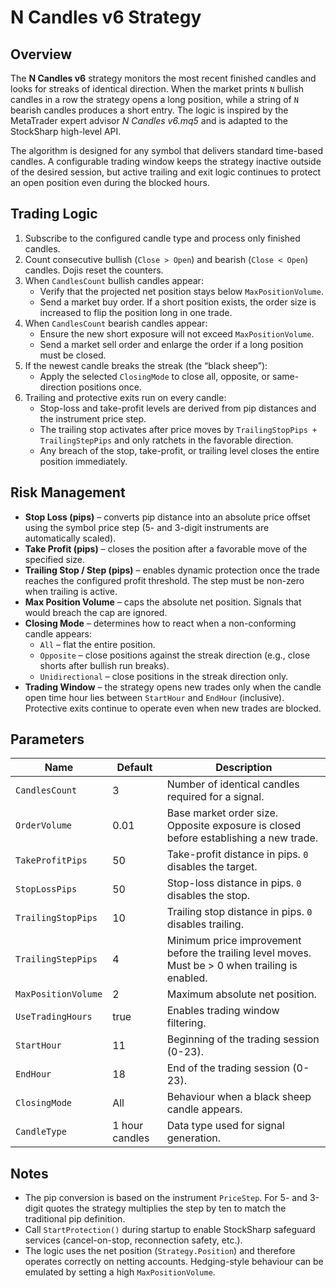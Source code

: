 # N Candles v6 Strategy

## Overview
The **N Candles v6** strategy monitors the most recent finished candles and looks for streaks of identical direction. When the market prints `N` bullish candles in a row the strategy opens a long position, while a string of `N` bearish candles produces a short entry. The logic is inspired by the MetaTrader expert advisor *N Candles v6.mq5* and is adapted to the StockSharp high-level API.

The algorithm is designed for any symbol that delivers standard time-based candles. A configurable trading window keeps the strategy inactive outside of the desired session, but active trailing and exit logic continues to protect an open position even during the blocked hours.

## Trading Logic
1. Subscribe to the configured candle type and process only finished candles.
2. Count consecutive bullish (`Close > Open`) and bearish (`Close < Open`) candles. Dojis reset the counters.
3. When `CandlesCount` bullish candles appear:
   - Verify that the projected net position stays below `MaxPositionVolume`.
   - Send a market buy order. If a short position exists, the order size is increased to flip the position long in one trade.
4. When `CandlesCount` bearish candles appear:
   - Ensure the new short exposure will not exceed `MaxPositionVolume`.
   - Send a market sell order and enlarge the order if a long position must be closed.
5. If the newest candle breaks the streak (the “black sheep”):
   - Apply the selected `ClosingMode` to close all, opposite, or same-direction positions once.
6. Trailing and protective exits run on every candle:
   - Stop-loss and take-profit levels are derived from pip distances and the instrument price step.
   - The trailing stop activates after price moves by `TrailingStopPips + TrailingStepPips` and only ratchets in the favorable direction.
   - Any breach of the stop, take-profit, or trailing level closes the entire position immediately.

## Risk Management
- **Stop Loss (pips)** – converts pip distance into an absolute price offset using the symbol price step (5- and 3-digit instruments are automatically scaled).
- **Take Profit (pips)** – closes the position after a favorable move of the specified size.
- **Trailing Stop / Step (pips)** – enables dynamic protection once the trade reaches the configured profit threshold. The step must be non-zero when trailing is active.
- **Max Position Volume** – caps the absolute net position. Signals that would breach the cap are ignored.
- **Closing Mode** – determines how to react when a non-conforming candle appears:
  - `All` – flat the entire position.
  - `Opposite` – close positions against the streak direction (e.g., close shorts after bullish run breaks).
  - `Unidirectional` – close positions in the streak direction only.
- **Trading Window** – the strategy opens new trades only when the candle open time hour lies between `StartHour` and `EndHour` (inclusive). Protective exits continue to operate even when new trades are blocked.

## Parameters
| Name | Default | Description |
|------|---------|-------------|
| `CandlesCount` | 3 | Number of identical candles required for a signal. |
| `OrderVolume` | 0.01 | Base market order size. Opposite exposure is closed before establishing a new trade. |
| `TakeProfitPips` | 50 | Take-profit distance in pips. `0` disables the target. |
| `StopLossPips` | 50 | Stop-loss distance in pips. `0` disables the stop. |
| `TrailingStopPips` | 10 | Trailing stop distance in pips. `0` disables trailing. |
| `TrailingStepPips` | 4 | Minimum price improvement before the trailing level moves. Must be > 0 when trailing is enabled. |
| `MaxPositionVolume` | 2 | Maximum absolute net position. |
| `UseTradingHours` | true | Enables trading window filtering. |
| `StartHour` | 11 | Beginning of the trading session (0-23). |
| `EndHour` | 18 | End of the trading session (0-23). |
| `ClosingMode` | All | Behaviour when a black sheep candle appears. |
| `CandleType` | 1 hour candles | Data type used for signal generation. |

## Notes
- The pip conversion is based on the instrument `PriceStep`. For 5- and 3-digit quotes the strategy multiplies the step by ten to match the traditional pip definition.
- Call `StartProtection()` during startup to enable StockSharp safeguard services (cancel-on-stop, reconnection safety, etc.).
- The logic uses the net position (`Strategy.Position`) and therefore operates correctly on netting accounts. Hedging-style behaviour can be emulated by setting a high `MaxPositionVolume`.
